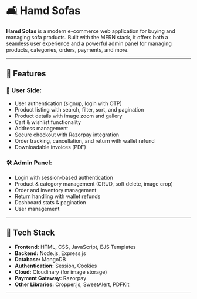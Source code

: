 # 🛋️ Hamd Sofas

**Hamd Sofas** is a modern e-commerce web application for buying and managing sofa products. Built with the MERN stack, it offers both a seamless user experience and a powerful admin panel for managing products, categories, orders, payments, and more.

---

## 🚀 Features

### 👤 User Side:
- User authentication (signup, login with OTP)
- Product listing with search, filter, sort, and pagination
- Product details with image zoom and gallery
- Cart & wishlist functionality
- Address management
- Secure checkout with Razorpay integration
- Order tracking, cancellation, and return with wallet refund
- Downloadable invoices (PDF)

### 🛠️ Admin Panel:
- Login with session-based authentication
- Product & category management (CRUD, soft delete, image crop)
- Order and inventory management
- Return handling with wallet refunds
- Dashboard stats & pagination
- User management

---

## 🧰 Tech Stack

- **Frontend:** HTML, CSS, JavaScript, EJS Templates
- **Backend:** Node.js, Express.js
- **Database:** MongoDB
- **Authentication:** Session, Cookies
- **Cloud:** Cloudinary (for image storage)
- **Payment Gateway:** Razorpay
- **Other Libraries:** Cropper.js, SweetAlert, PDFKit

---

